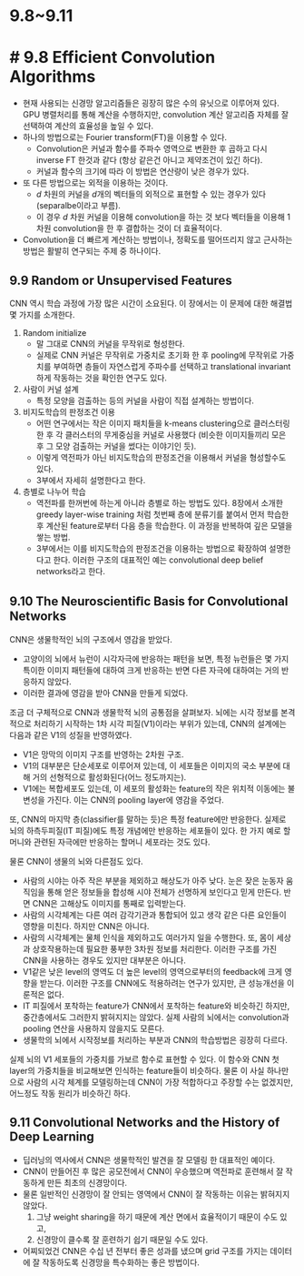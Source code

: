 # 9.8~9.11

# # 9.8 Efficient Convolution Algorithms

- 현재 사용되는 신경망 알고리즘들은 굉장히 많은 수의 유닛으로 이루어져 있다. GPU 병렬처리를 통해 계산을 수행하지만, convolution 계산 알고리즘 자체를 잘 선택하여 계산의 효율성을 높일 수 있다.
- 하나의 방법으로는 Fourier transform(FT)을 이용할 수 있다.
    - Convolution은 커널과 함수를 주파수 영역으로 변환한 후 곱하고 다시 inverse FT 한것과 같다 (항상 같은건 아니고 제약조건이 있긴 하다).
    - 커널과 함수의 크기에 따라 이 방법은 연산량이 낮은 경우가 있다.
- 또 다른 방법으로는 외적을 이용하는 것이다.
    - $d$ 차원의 커널을 $d$개의 벡터들의 외적으로 표현할 수 있는 경우가 있다 (separalbe이라고 부름).
    - 이 경우 $d$ 차원 커널을 이용해 convolution을 하는 것 보다 벡터들을 이용해 1차원 convolution을 한 후 결합하는 것이 더 효율적이다.
- Convolution을 더 빠르게 계산하는 방법이나, 정확도를 떨어뜨리지 않고 근사하는 방법은 활발히 연구되는 주제 중 하나이다.

## 9.9 Random or Unsupervised Features

CNN 역시 학습 과정에 가장 많은 시간이 소요된다. 이 장에서는 이 문제에 대한 해결법 몇 가지를 소개한다.

1. Random initialize
    - 말 그대로 CNN의 커널을 무작위로 형성한다.
    - 실제로 CNN 커널은 무작위로 가중치로 초기화 한 후 pooling에 무작위로 가중치를 부여하면 층들이 자연스럽게 주파수를 선택하고 translational invariant하게 작동하는 것을 확인한 연구도 있다.
2. 사람이 커널 설계
    - 특정 모양을 검출하는 등의 커널을 사람이 직접 설계하는 방법이다.
3. 비지도학습의 판정조건 이용
    - 어떤 연구에서는 작은 이미지 패치들을 k-means clustering으로 클러스터링 한 후 각 클러스터의 무게중심을 커널로 사용했다 (비슷한 이미지들끼리 모은 후 그 모양 검출하는 커널을 썼다는 이야기인 듯).
    - 이렇게 역전파가 아닌 비지도학습의 판정조건을 이용해서 커널을 형성할수도 있다.
    - 3부에서 자세히 설명한다고 한다.
4. 층별로 나누어 학습
    - 역전파를 한꺼번에 하는게 아니라 층별로 하는 방법도 있다. 8장에서 소개한 greedy layer-wise training 처럼 첫번째 층에 분류기를 붙여서 먼저 학습한 후 계산된 feature로부터 다음 층을 학습한다. 이 과정을 반복하여 깊은 모델을 쌓는 방법.
    - 3부에서는 이를 비지도학습의 판정조건을 이용하는 방법으로 확장하여 설명한다고 한다. 이러한 구조의 대표적인 예는 convolutional deep belief networks라고 한다.

## 9.10 The Neuroscientiﬁc Basis for Convolutional Networks

CNN은 생물학적인 뇌의 구조에서 영감을 받았다.

- 고양이의 뇌에서 뉴런이 시각자극에 반응하는 패턴을 보면, 특정 뉴런들은 몇 가지 특이한 이미지 패턴들에 대하여 크게 반응하는 반면 다른 자극에 대하여는 거의 반응하지 않았다.
- 이러한 결과에 영감을 받아 CNN을 만들게 되었다.

조금 더 구체적으로 CNN과 생물학적 뇌의 공통점을 살펴보자. 뇌에는 시각 정보를 본격적으로 처리하기 시작하는 1차 시각 피질(V1)이라는 부위가 있는데, CNN의 설계에는 다음과 같은 V1의 성질을 반영하였다.

- V1은 망막의 이미지 구조를 반영하는 2차원 구조.
- V1의 대부분은 단순세포로 이루어져 있는데, 이 세포들은 이미지의 국소 부분에 대해 거의 선형적으로 활성화된다(어느 정도까지는).
- V1에는 복합세포도 있는데, 이 세포의 활성화는 feature의 작은 위치적 이동에는 불변성을 가진다. 이는 CNN의 pooling layer에 영감을 주었다.

또, CNN의 마지막 층(classifier를 말하는 듯)은 특정 feature에만 반응한다. 실제로 뇌의 하측두피질(IT 피질)에도 특정 개념에만 반응하는 세포들이 있다. 한 가지 예로 할머니와 관련된 자극에만 반응하는 할머니 세포라는 것도 있다.

물론 CNN이 생물의 뇌와 다른점도 있다.

- 사람의 시야는 아주 작은 부분을 제외하고 해상도가 아주 낮다. 눈은 잦은 눈동자 움직임을 통해 얻은 정보들을 합성해 시야 전체가 선명하게 보인다고 믿게 만든다. 반면 CNN은 고해상도 이미지를 통째로 입력받는다.
- 사람의 시각체계는 다른 여러 감각기관과 통합되어 있고 생각 같은 다른 요인들이 영향을 미친다. 하지만 CNN은 아니다.
- 사람의 시각체계는 물체 인식을 제외하고도 여러가지 일을 수행한다. 또, 몸이 세상과 상호작용하는데 필요한 풍부한 3차원 정보를 처리한다. 이러한 구조를 가진 CNN을 사용하는 경우도 있지만 대부분은 아니다.
- V1같은 낮은 level의 영역도 더 높은 level의 영역으로부터의 feedback에 크게 영향을 받는다. 이러한 구조를 CNN에도 적용하려는 연구가 있지만, 큰 성능개선을 이룬적은 없다.
- IT 피질에서 포착하는 feature가 CNN에서 포착하는 feature와 비슷하긴 하지만, 중간층에서도 그러한지 밝혀지지는 않았다. 실제 사람의 뇌에서는 convolution과 pooling 연산을 사용하지 않을지도 모른다.
- 생물학의 뇌에서 시작정보를 처리하는 부분과 CNN의 학습방법은 굉장히 다르다.

실제 뇌의 V1 세포들의 가중치를 가보르 함수로 표현할 수 있다. 이 함수와 CNN 첫 layer의 가중치들을 비교해보면 인식하는 feature들이 비슷하다. 물론 이 사실 하나만으로 사람의 시각 체계를 모델링하는데 CNN이 가장 적합하다고 주장할 수는 없겠지만, 어느정도 작동 원리가 비슷하긴 하다.

## 9.11 Convolutional Networks and the History of Deep Learning

- 딥러닝의 역사에서 CNN은 생물학적인 발견을 잘 모델링 한 대표적인 예이다.
- CNN이 만들어진 후 많은 공모전에서 CNN이 우승했으며 역전파로 훈련해서 잘 작동하게 만든 최초의 신경망이다.
- 물론 일반적인 신경망이 잘 안되는 영역에서 CNN이 잘 작동하는 이유는 밝혀지지 않았다.
    1. 그냥 weight sharing을 하기 때문에 계산 면에서 효율적이기 때문이 수도 있고,
    2. 신경망이 클수록 잘 훈련하기 쉽기 때문일 수도 있다.
- 어찌되었건 CNN은 수십 년 전부터 좋은 성과를 냈으며 grid 구조를 가지는 데이터에 잘 작동하도록 신경망을 특수화하는 좋은 방법이다.
